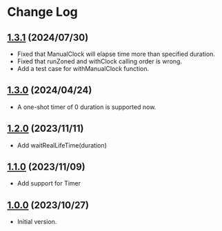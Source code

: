 # Change Log

## [1.3.1](https://github.com/sousyokunotomonokai/manual_clock/tree/v1.3.1) (2024/07/30)

- Fixed that ManualClock will elapse time more than specified duration.
- Fixed that runZoned and withClock calling order is wrong.
- Add a test case for withManualClock function.

## [1.3.0](https://github.com/sousyokunotomonokai/manual_clock/tree/v1.3.0) (2024/04/24)

- A one-shot timer of 0 duration is supported now.

## [1.2.0](https://github.com/sousyokunotomonokai/manual_clock/tree/v1.2.0) (2023/11/11)

- Add waitRealLifeTime(duration)

## [1.1.0](https://github.com/sousyokunotomonokai/manual_clock/tree/v1.1.0) (2023/11/09)

- Add support for Timer

## [1.0.0](https://github.com/sousyokunotomonokai/manual_clock/tree/v1.0.0) (2023/10/27)

- Initial version.
